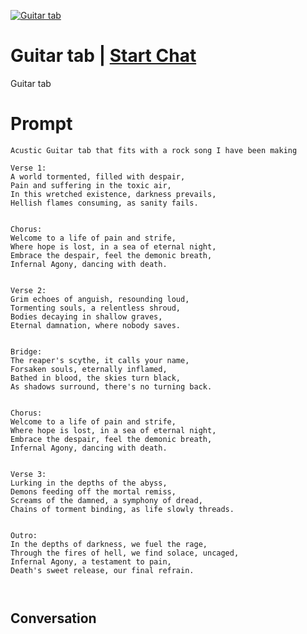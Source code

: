 
[![Guitar tab](https://flow-prompt-covers.s3.us-west-1.amazonaws.com/icon/Impressionist/i1.png)](https://gptcall.net/chat.html?data=%7B%22contact%22%3A%7B%22id%22%3A%22uq1x5u01j3lYTGlkRQVv_%22%2C%22flow%22%3Atrue%7D%7D)
# Guitar tab | [Start Chat](https://gptcall.net/chat.html?data=%7B%22contact%22%3A%7B%22id%22%3A%22uq1x5u01j3lYTGlkRQVv_%22%2C%22flow%22%3Atrue%7D%7D)
Guitar tab 

# Prompt

```
Acustic Guitar tab that fits with a rock song I have been making

Verse 1:
A world tormented, filled with despair,
Pain and suffering in the toxic air,
In this wretched existence, darkness prevails,
Hellish flames consuming, as sanity fails.


Chorus:
Welcome to a life of pain and strife,
Where hope is lost, in a sea of eternal night,
Embrace the despair, feel the demonic breath,
Infernal Agony, dancing with death.


Verse 2:
Grim echoes of anguish, resounding loud,
Tormenting souls, a relentless shroud,
Bodies decaying in shallow graves,
Eternal damnation, where nobody saves.


Bridge:
The reaper's scythe, it calls your name,
Forsaken souls, eternally inflamed,
Bathed in blood, the skies turn black,
As shadows surround, there's no turning back.


Chorus:
Welcome to a life of pain and strife,
Where hope is lost, in a sea of eternal night,
Embrace the despair, feel the demonic breath,
Infernal Agony, dancing with death.


Verse 3:
Lurking in the depths of the abyss,
Demons feeding off the mortal remiss,
Screams of the damned, a symphony of dread,
Chains of torment binding, as life slowly threads.


Outro:
In the depths of darkness, we fuel the rage,
Through the fires of hell, we find solace, uncaged,
Infernal Agony, a testament to pain,
Death's sweet release, our final refrain.



```

## Conversation




